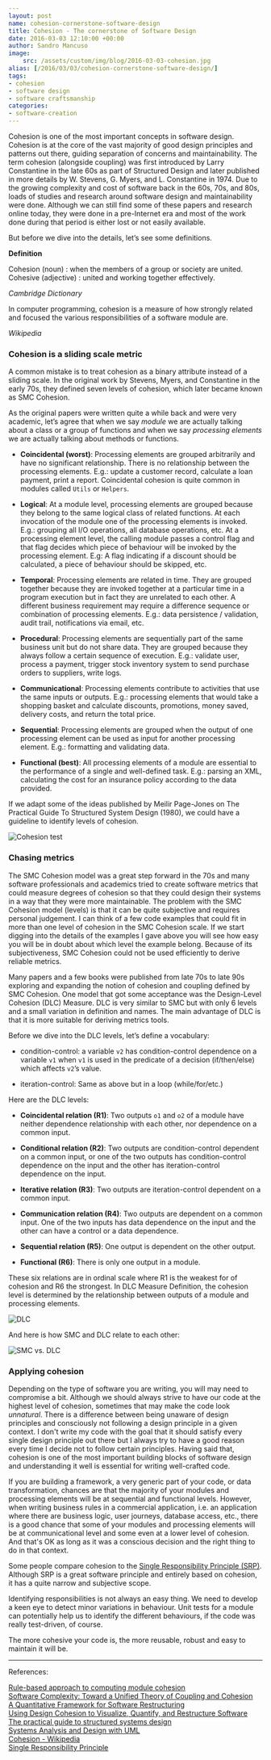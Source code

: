 ```yaml
---
layout: post
name: cohesion-cornerstone-software-design
title: Cohesion - The cornerstone of Software Design
date: 2016-03-03 12:10:00 +00:00
author: Sandro Mancuso
image:
    src: /assets/custom/img/blog/2016-03-03-cohesion.jpg
alias: [/2016/03/03/cohesion-cornerstone-software-design/]
tags:
- cohesion
- software design
- software craftsmanship
categories:
- software-creation
--- 
```


Cohesion is one of the most important concepts in software design. Cohesion is at the core of the vast majority of good design principles and patterns out there, guiding separation of concerns and maintainability. The term cohesion (alongside coupling) was first introduced by Larry Constantine in the late 60s as part of Structured Design and later published in more details by W. Stevens, G. Myers, and L. Constantine in 1974. Due to the growing complexity and cost of software back in the 60s, 70s, and 80s, loads of studies and research around software design and maintainability were done. Although we can still find some of these papers and research online today, they were done in a pre-Internet era and most of the work done during that period is either lost or not easily available.

But before we dive into the details, let’s see some definitions.

**Definition**

Cohesion (noun) : when the members of a group or society are united.
Cohesive (adjective) : united and working together effectively.

_Cambridge Dictionary_

In computer programming, cohesion is a measure of how strongly related and focused the various responsibilities of a software module are.

_Wikipedia_

### Cohesion is a sliding scale metric

A common mistake is to treat cohesion as a binary attribute instead of a sliding scale. In the original work by Stevens, Myers, and Constantine in the early 70s, they defined seven levels of cohesion, which later became known as SMC Cohesion.

As the original papers were written quite a while back and were very academic, let’s agree that when we say _module_ we are actually talking about a class or a group of functions and when we say _processing elements_ we are actually talking about methods or functions.

- **Coincidental (worst)**: Processing elements are grouped arbitrarily and have no significant relationship. There is no relationship between the processing elements. E.g.: update a customer record, calculate a loan payment, print a report. Coincidental cohesion is quite common in modules called ```Utils``` or ```Helpers```.

- **Logical**: At a module level, processing elements are grouped because they belong to the same logical class of related functions. At each invocation of the module one of the processing elements is invoked. E.g.: grouping all I/O operations, all database operations, etc. At a processing element level, the calling module passes a control flag and that flag decides which piece of behaviour will be invoked by the processing element. E.g: A flag indicating if a discount should be calculated, a piece of behaviour should be skipped, etc.

- **Temporal**: Processing elements are related in time. They are grouped together because they are invoked together at a particular time in a program execution but in fact they are unrelated to each other. A different business requirement may require a difference sequence or combination of processing elements. E.g.: data persistence / validation, audit trail, notifications via email, etc.

- **Procedural**: Processing elements are sequentially part of the same business unit but do not share data. They are grouped because they always follow a certain sequence of execution. E.g.: validate user, process a payment, trigger stock inventory system to send purchase orders to suppliers, write logs.

- **Communicational**: Processing elements contribute to activities that use the same inputs or outputs. E.g.: processing elements that would take a shopping basket and calculate discounts, promotions, money saved, delivery costs, and return the total price.

- **Sequential**: Processing elements are grouped when the output of one processing element can be used as input for another processing element. E.g.: formatting and validating data.

- **Functional (best)**:  All processing elements of a module are essential to the performance of a single and well-defined task. E.g.: parsing an XML, calculating the cost for an insurance policy according to the data provided.

If we adapt some of the ideas published by Meilir Page-Jones on The Practical Guide To Structured System Design (1980), we could have a guideline to identify levels of cohesion.

<img src="{{ site.baseurl }}/assets/custom/img/blog/2016-03-03-cohesion/cohesion_test.jpg" alt="Cohesion test" title="Cohesion test" class="img img-fluid style-screengrab">

### Chasing metrics

The SMC Cohesion model was a great step forward in the 70s and many software professionals and academics tried to create software metrics that could measure degrees of cohesion so that they could design their systems in a way that they were more maintainable. The problem with the SMC Cohesion model (levels) is that it can be quite subjective and requires personal judgement. I can think of a few code examples that could fit in more than one level of cohesion in the SMC Cohesion scale. If we start digging into the details of the examples I gave above you will see how easy you will be in doubt about which level the example belong. Because of its subjectiveness, SMC Cohesion could not be used efficiently to derive reliable metrics.

Many papers and a few books were published from late 70s to late 90s exploring and expanding the notion of cohesion and coupling defined by SMC Cohesion. One model that got some acceptance was the Design-Level Cohesion (DLC) Measure. DLC is very similar to SMC but with only 6 levels and a small variation in definition and names. The main advantage of DLC is that it is more suitable for deriving metrics tools.

Before we dive into the DLC levels, let’s define a vocabulary:

- condition-control: a variable `v2` has condition-control dependence on a variable `v1` when `v1` is used in the predicate of a decision (if/then/else) which affects `v2`’s value.

- iteration-control: Same as above but in a loop (while/for/etc.)

Here are the DLC levels:

* **Coincidental relation (R1)**: Two outputs `o1` and `o2` of a module have neither dependence relationship with each other, nor dependence on a common input.

* **Conditional relation (R2)**: Two outputs are condition-control dependent on a common input, or one of the two outputs has condition-control dependence on the input and the other has iteration-control dependence on the input.

* **Iterative relation (R3)**: Two outputs are iteration-control dependent on a common input.

* **Communication relation (R4)**: Two outputs are dependent on a common input. One of the two inputs has data dependence on the input and the other can have a control or a data dependence.

* **Sequential relation (R5)**: One output is dependent on the other output.

* **Functional (R6)**: There is only one output in a module.

These six relations are in ordinal scale where R1 is the weakest for of cohesion and R6 the strongest. In DLC Measure Definition, the cohesion level is determined by the relationship between outputs of a module and processing elements.

<img src="{{ site.baseurl }}/assets/custom/img/blog/2016-03-03-cohesion/IODG_DLC_2.jpg" alt="DLC" title="DLC" class="img img-fluid style-screengrab">

And here is how SMC and DLC relate to each other:

<img src="{{ site.baseurl }}/assets/custom/img/blog/2016-03-03-cohesion/SMC_DLC_relation.jpg" alt="SMC vs. DLC" title="SMC vs. DLC" class="img img-fluid style-screengrab">


### Applying cohesion

Depending on the type of software you are writing, you will may need to compromise a bit. Although we should always strive to have our code at the highest level of cohesion, sometimes that may make the code look _unnatural_. There is a difference between being unaware of design principles and consciously not following a design principle in a given context. I don't write my code with the goal that it should satisfy every single design principle out there but I always try to have a good reason every time I decide not to follow certain principles. Having said that, cohesion is one of the most important building blocks of software design and understanding it well is essential for writing well-crafted code.

If you are building a framework, a very generic part of your code, or data transformation, chances are that the majority of your modules and processing elements will be at sequential and functional levels. However, when writing business rules in a commercial application, i.e. an application where there are business logic, user journeys, database access, etc., there is a good chance that some of your modules and processing elements will be at communicational level and some even at a lower level of cohesion. And that's OK as long as it was a conscious decision and the right thing to do in that context. 

Some people compare cohesion to the [Single Responsibility Principle (SRP)](http://codurance.com/2011/07/26/srp-simplicity-and-complexity/). Although SRP is a great software principle and entirely based on cohesion, it has a quite narrow and subjective scope. 

Identifying responsibilities is not always an easy thing. We need to develop a keen eye to detect minor variations in behaviour. Unit tests for a module can potentially help us to identify the different behaviours, if the code was really test-driven, of course. 

The more cohesive your code is, the more reusable, robust and easy to maintain it will be.

_____

References:

[Rule-based approach to computing module cohesion](http://dl.acm.org/citation.cfm?id=257586)  
[Software Complexity: Toward a Unified Theory of Coupling and Cohesion](http://misrc.umn.edu/workshops/2002/spring/darcy_020802.pdf)  
[A Quantitative Framework for Software Restructuring](http://www.cs.colostate.edu/~bieman/JSM99/KangBieman99.pdf)  
[Using Design Cohesion to Visualize, Quantify, and Restructure Software](http://www.cs.colostate.edu/~bieman/Pubs/seke96.pdf)  
[The practical guide to structured systems design](https://books.google.co.uk/books/about/The_practical_guide_to_structured_system.html?id=nq60AAAAIAAJ&redir_esc=y)  
[Systems Analysis and Design with UML](http://www.amazon.co.uk/Systems-Analysis-Design-David-Tegarden/dp/1118092368/ref=sr_1_1?ie=UTF8&qid=1456999093&sr=8-1&keywords=systems+analysis+and+design+uml)  
[Cohesion - Wikipedia](http://en.wikipedia.org/wiki/Cohesion_%28computer_science%29)  
[Single Responsibility Principle](http://codurance.com/2011/07/26/srp-simplicity-and-complexity/)  

